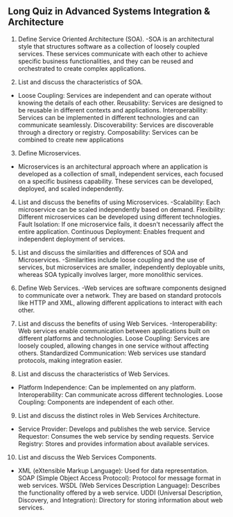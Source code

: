 ## Long Quiz in Advanced Systems Integration & Architecture
1. Define Service Oriented Architecture (SOA).
-SOA is an architectural style that structures software as a collection of loosely coupled services. These services communicate with each other to achieve specific business functionalities, and they can be reused and orchestrated to create complex applications.

2. List and discuss the characteristics of SOA.
- Loose Coupling: Services are independent and can operate without knowing the details of each other.
Reusability: Services are designed to be reusable in different contexts and applications.
Interoperability: Services can be implemented in different technologies and can communicate seamlessly.
Discoverability: Services are discoverable through a directory or registry.
Composability: Services can be combined to create new applications
3. Define Microservices.
- Microservices is an architectural approach where an application is developed as a collection of small, independent services, each focused on a specific business capability. These services can be developed, deployed, and scaled independently.

4. List and discuss the benefits of using Microservices.
-Scalability: Each microservice can be scaled independently based on demand.
Flexibility: Different microservices can be developed using different technologies.
Fault Isolation: If one microservice fails, it doesn't necessarily affect the entire application.
Continuous Deployment: Enables frequent and independent deployment of services.
5. List and discuss the similarities and differences of SOA and Microservices.
-Similarities include loose coupling and the use of services, but microservices are smaller, independently deployable units, whereas SOA typically involves larger, more monolithic services.

6. Define Web Services.
-Web services are software components designed to communicate over a network. They are based on standard protocols like HTTP and XML, allowing different applications to interact with each other.

7. List and discuss the benefits of using Web Services.
-Interoperability: Web services enable communication between applications built on different platforms and technologies.
Loose Coupling: Services are loosely coupled, allowing changes in one service without affecting others.
Standardized Communication: Web services use standard protocols, making integration easier.
	
8. List and discuss the characteristics of Web Services.
- Platform Independence: Can be implemented on any platform.
Interoperability: Can communicate across different technologies.
Loose Coupling: Components are independent of each other.

9. List and discuss the distinct roles in Web Services Architecture.
- Service Provider: Develops and publishes the web service.
Service Requestor: Consumes the web service by sending requests.
Service Registry: Stores and provides information about available services.

10. List and discuss the Web Services Components.
- XML (eXtensible Markup Language): Used for data representation.
SOAP (Simple Object Access Protocol): Protocol for message format in web services.
WSDL (Web Services Description Language): Describes the functionality offered by a web service.
UDDI (Universal Description, Discovery, and Integration): Directory for storing information about web services.
